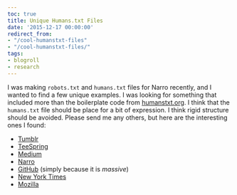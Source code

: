 ```yaml
---
toc: true
title: Unique Humans.txt Files
date: '2015-12-17 00:00:00'
redirect_from:
- "/cool-humanstxt-files"
- "/cool-humanstxt-files/"
tags:
- blogroll
- research
---
```


I was making `robots.txt` and `humans.txt` files for Narro recently, and I wanted to find a few unique examples. I was looking for something that included more than the boilerplate code from [humanstxt.org](http://humanstxt.org). I think that the `humans.txt` file should be place for a bit of expression. I think rigid structure should be avoided. Please send me any others, but here are the interesting ones I found:

- [Tumblr](//tumblr.com/humans.txt)
- [TeeSpring](//teespring.com/humans.txt)
- [Medium](//medium.com/humans.txt)
- [Narro](//narro.co/humans.txt)
- [GitHub](//github.com/humans.txt) (simply because it is _massive_)
- [New York Times](//nytimes.com/humans.txt)
- [Mozilla](//mozilla.org/humans.txt)
